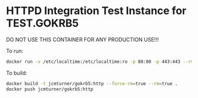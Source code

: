 # HTTPD Integration Test Instance for TEST.GOKRB5

DO NOT USE THIS CONTAINER FOR ANY PRODUCTION USE!!!

To run:
```bash
docker run -v /etc/localtime:/etc/localtime:ro -p 80:80 -p 443:443 --rm --name gokrb5-http jcmturner/gokrb5:http &
```

To build:
```bash
docker build -t jcmturner/gokrb5:http --force-rm=true --rm=true .
docker push jcmturner/gokrb5:http
```


